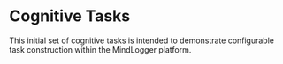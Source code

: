 # Cognitive Tasks


This initial set of cognitive tasks is intended to demonstrate configurable task construction within the MindLogger platform.
